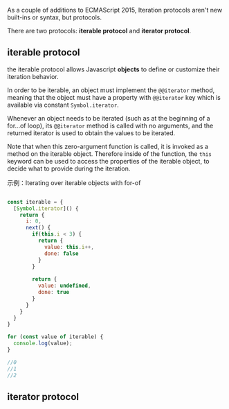 
As a couple of additions to ECMAScript 2015, Iteration protocols aren't new built-ins or syntax, but protocols.

There are two protocols: **iterable protocol** and **iterator protocol**.

## iterable protocol

the iterable protocol allows Javascript **objects** to define or customize their iteration behavior.

In order to be iterable, an object must implement the `@@iterator` method, meaning that the object must have a property with `@@iterator` key which is available via constant `Symbol.iterator`.

Whenever an object needs to be iterated (such as at the beginning of a for...of loop), its `@@iterator` method is called with no arguments, and the returned iterator is used to obtain the values to be iterated.

Note that when this zero-argument function is called, it is invoked as a method on the iterable object. Therefore inside of the function, the `this` keyword can be used to access the properties of the iterable object, to decide what to provide during the iteration.

示例：Iterating over iterable objects with for-of

```javascript

const iterable = {
  [Symbol.iterator]() {
    return {
      i: 0,
      next() {
        if(this.i < 3) {
          return {
            value: this.i++,
            done: false
          }
        }
        
        return {
          value: undefined,
          done: true
        }
      }
    }
  }
}

for (const value of iterable) {
  console.log(value);
}

//0
//1
//2

```



## iterator protocol

